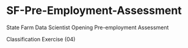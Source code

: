 # SF-Pre-Employment-Assessment
State Farm Data Scientist Opening Pre-employment Assessment

Classification Exercise (04)
